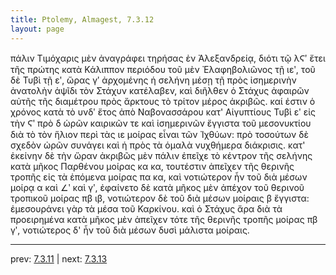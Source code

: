 ```yaml
---
title: Ptolemy, Almagest, 7.3.12
layout: page
---
```


πάλιν Τιμόχαρις μὲν ἀναγράφει τηρήσας ἐν Ἀλεξανδρείᾳ, διότι τῷ λϚʹ ἔτει τῆς πρώτης κατὰ Κάλιππον περιόδου τοῦ μὲν Ἐλαφηβολιῶνος τῇ ιεʹ, τοῦ δὲ Τυβὶ τῇ εʹ, ὥρας γʹ ἀρχομένης ἡ σελήνη μέσῃ τῇ πρὸς ἰσημερινὴν ἀνατολὴν ἁψῖδι τὸν Στάχυν κατέλαβεν, καὶ διῆλθεν ὁ Στάχυς ἀφαιρῶν αὐτῆς τῆς διαμέτρου πρὸς ἄρκτους τὸ τρίτον μέρος ἀκριβῶς. καί ἐστιν ὁ χρόνος κατὰ τὸ υνδʹ ἔτος ἀπὸ Ναβονασσάρου κατ' Αἰγυπτίους Τυβὶ εʹ εἰς τὴν Ϛʹ πρὸ δ ὡρῶν καιρικῶν τε καὶ ἰσημερινῶν ἔγγιστα τοῦ μεσονυκτίου διὰ τὸ τὸν ἥλιον περὶ τὰς ιε μοίρας εἶναι τῶν Ἰχθύων: πρὸ τοσούτων δὲ σχεδὸν ὡρῶν συνάγει καὶ ἡ πρὸς τὰ ὁμαλὰ νυχθήμερα διάκρισις. κατ' ἐκείνην δὲ τὴν ὥραν ἀκριβῶς μὲν πάλιν ἐπεῖχε τὸ κέντρον τῆς σελήνης κατὰ μῆκος Παρθένου μοίρας κα κα, τουτέστιν ἀπεῖχεν τῆς θερινῆς τροπῆς εἰς τὰ ἑπόμενα μοίρας πα κα, καὶ νοτιώτερον ἦν τοῦ διὰ μέσων μοίρᾳ α καὶ ∠ʹ καὶ γʹ, ἐφαίνετο δὲ κατὰ μῆκος μὲν ἀπέχον τοῦ θερινοῦ τροπικοῦ μοίρας πβ ιβ, νοτιώτερον δὲ τοῦ διὰ μέσων μοίραις β ἔγγιστα: ἐμεσουράνει γὰρ τὰ μέσα τοῦ Καρκίνου. καὶ ὁ Στάχυς ἄρα διὰ τὰ προειρημένα κατὰ μῆκος μὲν ἀπεῖχεν τότε τῆς θερινῆς τροπῆς μοίρας πβ γʹ, νοτιώτερος δ' ἦν τοῦ διὰ μέσων δυσὶ μάλιστα μοίραις. 

---

prev: [7.3.11](../7.3.11/) | next: [7.3.13](../7.3.13/)

